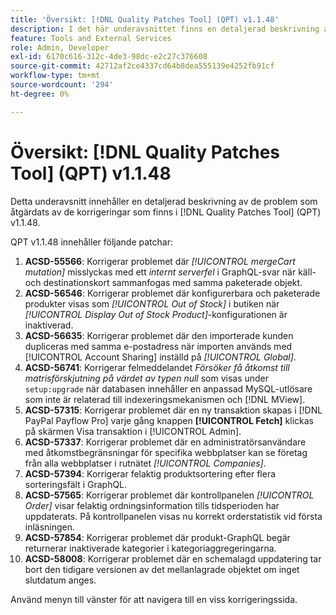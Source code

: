 ```yaml
---
title: 'Översikt: [!DNL Quality Patches Tool] (QPT) v1.1.48'
description: I det här underavsnittet finns en detaljerad beskrivning av de problem som åtgärdats av de korrigeringar som finns i  [!DNL Quality Patches Tool] (QPT) v1.1.48.
feature: Tools and External Services
role: Admin, Developer
exl-id: 6170c616-312c-4de3-98dc-e2c27c376608
source-git-commit: 42712af2ce4337cd64b8dea555139e4252fb91cf
workflow-type: tm+mt
source-wordcount: '294'
ht-degree: 0%

---
```


# Översikt: [!DNL Quality Patches Tool] (QPT) v1.1.48

Detta underavsnitt innehåller en detaljerad beskrivning av de problem som åtgärdats av de korrigeringar som finns i [!DNL Quality Patches Tool] (QPT) v1.1.48.

QPT v1.1.48 innehåller följande patchar:

1. **ACSD-55566**: Korrigerar problemet där *[!UICONTROL mergeCart mutation]* misslyckas med ett *internt serverfel* i GraphQL-svar när käll- och destinationskort sammanfogas med samma paketerade objekt.
1. **ACSD-56546**: Korrigerar problemet där konfigurerbara och paketerade produkter visas som *[!UICONTROL Out of Stock]* i butiken när *[!UICONTROL Display Out of Stock Product]*-konfigurationen är inaktiverad.
1. **ACSD-56635**: Korrigerar problemet där den importerade kunden dupliceras med samma e-postadress när importen används med [!UICONTROL Account Sharing] inställd på *[!UICONTROL Global]*.
1. **ACSD-56741**: Korrigerar felmeddelandet *Försöker få åtkomst till matrisförskjutning på värdet av typen null* som visas under `setup:upgrade` när databasen innehåller en anpassad MySQL-utlösare som inte är relaterad till indexeringsmekanismen och [!DNL MView].
1. **ACSD-57315**: Korrigerar problemet där en ny transaktion skapas i [!DNL PayPal Payflow Pro] varje gång knappen **[!UICONTROL Fetch]** klickas på skärmen Visa transaktion i [!UICONTROL Admin].
1. **ACSD-57337**: Korrigerar problemet där en administratörsanvändare med åtkomstbegränsningar för specifika webbplatser kan se företag från alla webbplatser i rutnätet *[!UICONTROL Companies]*.
1. **ACSD-57394**: Korrigerar felaktig produktsortering efter flera sorteringsfält i GraphQL.
1. **ACSD-57565**: Korrigerar problemet där kontrollpanelen *[!UICONTROL Order]* visar felaktig ordningsinformation tills tidsperioden har uppdaterats. På kontrollpanelen visas nu korrekt orderstatistik vid första inläsningen.
1. **ACSD-57854**: Korrigerar problemet där produkt-GraphQL begär returnerar inaktiverade kategorier i kategoriaggregeringarna.
1. **ACSD-58008**: Korrigerar problemet där en schemalagd uppdatering tar bort den tidigare versionen av det mellanlagrade objektet om inget slutdatum anges.

Använd menyn till vänster för att navigera till en viss korrigeringssida.

